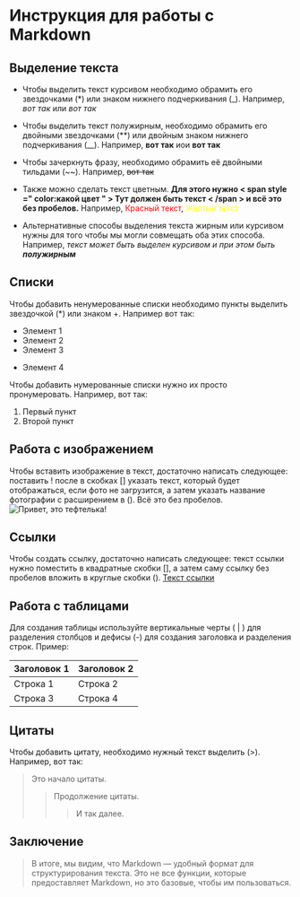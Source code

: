 # Инструкция для работы с Markdown

## Выделение текста

* Чтобы выделить текст курсивом необходимо обрамить его звездочками (*) или знаком нижнего подчеркивания (_). Например, *вот так* или _вот так_

* Чтобы выделить текст полужирным, необходимо обрамить его двойными звездочками (**) или двойным знаком нижнего подчеркивания (__). Например, **вот так** иои __вот так__

* Чтобы зачеркнуть фразу, необходимо обрамить её двойными тильдами (~~). Например, ~~вот так~~

* Также можно сделать текст цветным. **Для этого нужно < span style =" color:какой цвет " > Тут должен быть текст < /span > и всё это без пробелов.** Например, <span style="color:red">Красный текст</span>, <span style="color:yellow">Жёлтый текст</span>

* Альтернативные способы выделения текста жирным или курсивом нужны для того чтобы мы могли совмещать оба этих способа. Например,  _текст может быть выделен курсивом и при этом быть **полужирным**_

## Списки

Чтобы добавить ненумерованные списки необходимо пункты выделить звездочкой (*) или знаком +. Например вот так:
* Элемент 1
* Элемент 2
* Элемент 3
+ Элемент 4

Чтобы добавить нумерованные списки нужно их просто пронумеровать. Например, вот так:
1. Первый пункт
2. Второй пункт

## Работа с изображением

Чтобы вставить изображение в текст, достаточно написать следующее: поставить ! после в скобках [] указать текст, который будет отображаться, если фото не загрузится, а затем указать название фотографии с расширением в (). Всё это без пробелов.
![Привет, это тефтелька!](Cat_images.jpg)

## Ссылки

Чтобы создать ссылку, достаточно написать следующее: текст ссылки нужно поместить в квадратные скобки [], а затем саму ссылку без пробелов вложить в круглые скобки ().
[Текст ссылки](https://stocksnap.io/photo/cat-laying-LPZFCLQN45)

## Работа с таблицами

Для создания таблицы используйте вертикальные черты ( | ) для разделения столбцов и дефисы (-) для создания заголовка и разделения строк. Пример:

| Заголовок 1 | Заголовок 2 |
|-------------|-------------|
| Строка 1    | Строка 2    |
| Строка 3    | Строка 4    |

## Цитаты

Чтобы добавить цитату, необходимо нужный текст выделить (>). Например, вот так:
> Это начало цитаты.
>> Продолжение цитаты.
>>> И так далее.

## Заключение
> В итоге, мы видим, что Markdown — удобный формат для структурирования текста. Это не все функции, которые предоставляет Markdown, но это базовые, чтобы им пользоваться.
